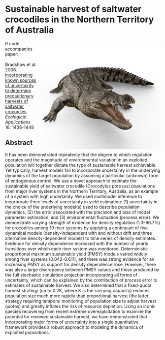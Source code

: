 # Sustainable harvest of saltwater crocodiles in the Northern Territory of Australia
<img align="right" src="www/croc.png" alt="Crocodylus porosus" width="400" style="margin-top: 20px">

R code accompanies paper:<br>
<br>
Bradshaw et al. 2006. <a href="https://doi.org/10.1890/1051-0761(2006)016[1436:IKSOUT]2.0.CO;2">Incorporating known sources of uncertainty to determine precautionary harvests of saltwater crocodiles</a>. <em>Ecological Applications</em> 16: 1436-1448

## Abstract
It has been demonstrated repeatedly that the degree to which regulation operates and the magnitude of environmental variation in an exploited population will together dictate the type of sustainable harvest achievable. Yet typically, harvest models fail to incorporate uncertainty in the underlying dynamics of the target population by assuming a particular (unknown) form of endogenous control. We use a novel approach to estimate the sustainable yield of saltwater crocodile (Crocodylus porosus) populations from major river systems in the Northern Territory, Australia, as an example of a system with high uncertainty. We used multimodel inference to incorporate three levels of uncertainty in yield estimation: (1) uncertainty in the choice of the underlying model(s) used to describe population dynamics, (2) the error associated with the precision and bias of model parameter estimation, and (3) environmental fluctuation (process error). We demonstrate varying strength of evidence for density regulation (1.3–96.7%) for crocodiles among 19 river systems by applying a continuum of five dynamical models (density-independent with and without drift and three alternative density-dependent models) to time series of density estimates. Evidence for density dependence increased with the number of yearly transitions over which each river system was monitored. Deterministic proportional maximum sustainable yield (PMSY) models varied widely among river systems (0.042–0.611), and there was strong evidence for an increasing PMSY as support for density dependence rose. However, there was also a large discrepancy between PMSY values and those produced by the full stochastic simulation projection incorporating all forms of uncertainty, which can be explained by the contribution of process error to estimates of sustainable harvest. We also determined that a fixed-quota harvest strategy (up to 0.2K, where K is the carrying capacity) reduces population size much more rapidly than proportional harvest (the latter strategy requiring temporal monitoring of population size to adjust harvest quotas) and greatly inflates the risk of resource depletion. Using an iconic species recovering from recent extreme overexploitation to examine the potential for renewed sustainable harvest, we have demonstrated that incorporating major forms of uncertainty into a single quantitative framework provides a robust approach to modeling the dynamics of exploited populations.

